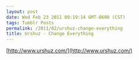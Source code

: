 ```yaml
---
layout: post
date: Wed Feb 23 2011 09:19:14 GMT-0600 (CST)
tags: Tumblr Posts
permalink: /2011/02/urshuz-change-everything
title: Urshuz - Change Everything
---
```


[http://www.urshuz.com/](http://www.urshuz.com/)
